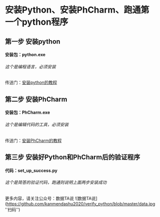 # 安装Python、安装PhCharm、跑通第一个python程序
## 第一步 安装python
#### 安装包：python.exe
###### 这个是编程语言，必须安装
传送门：[安装python的教程]( http://t.cn/A6Ps4pmr)

## 第二步 安装PhCharm
#### 安装包：PhCharm.exe
###### 这个是编辑代码的工具，必须安装
传送门：[安装PhCharm的教程]( http://t.cn/A6Ps4REw)

## 第三步 安装好Python和PhCharm后的验证程序
#### 代码：set_up_success.py
###### 这个是简答的验证代码，跑通则说明上面两步安装成功

更多内容，请关注公众号：数据TA说
![数据TA说](https://github.com/kanmendashu2020/verify_python/blob/master/data.jpg ''扫码'')